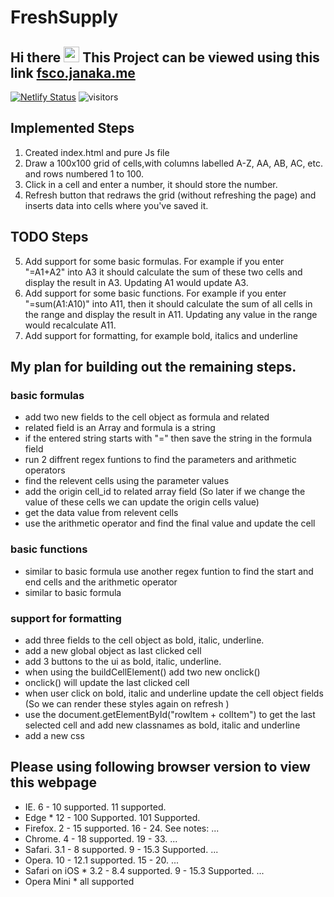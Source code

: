 # FreshSupply
## Hi there <img src="https://media.giphy.com/media/hvRJCLFzcasrR4ia7z/giphy.gif" width="25px"></a> This Project can be viewed using this link [fsco.janaka.me](https://fsco.janaka.me/)

[![Netlify Status](https://api.netlify.com/api/v1/badges/2d6515ce-935a-4b73-86a7-bb708ada19dd/deploy-status)](https://app.netlify.com/sites/freshsupply/deploys) ![visitors](https://visitor-badge.laobi.icu/badge?page_id=JcPerera.FreshSupply)

## Implemented Steps
1. Created index.html and pure Js file
2. Draw a 100x100 grid of cells,with columns labelled A-Z, AA, AB, AC, etc. and rows numbered 1 to 100.
3. Click in a cell and enter a number, it should store the number.
4. Refresh button that redraws the grid (without refreshing the page) and inserts data into cells where you've saved it.

## TODO Steps
5. Add support for some basic formulas. For example if you enter "=A1+A2" into A3 it should calculate the sum of these two cells and display the result in A3. Updating A1 would update A3.
6. Add support for some basic functions. For example if you enter "=sum(A1:A10)" into A11, then it should calculate the sum of all cells in the range and display the result in A11. Updating any value in the range would recalculate A11.
7. Add support for formatting, for example bold, italics and underline

## My plan for building out the remaining steps.
### basic formulas
- add two new fields to the cell object as formula and related
- related field is an Array and formula is a string
- if the entered string starts with "=" then save the string in the formula field
- run 2 diffrent regex funtions to find the parameters and arithmetic operators
- find the relevent cells using the parameter values
- add the origin cell_id to related array field (So later if we change the value of these cells we can update the origin cells value) 
- get the data value from relevent cells
- use the  arithmetic operator and find the final value and update the cell

### basic functions
- similar to basic formula use another regex funtion to find the start and end cells and the arithmetic operator
- similar to basic formula

### support for formatting
- add three fields to the cell object as bold, italic, underline.
- add a new global object as last clicked cell
- add 3 buttons to the ui as bold, italic, underline.
- when using the buildCellElement() add two new onclick()
- onclick() will update the last clicked cell
- when user click on bold, italic and underline update the cell object fields (So we can render these styles again on refresh )
- use the document.getElementById("rowItem + colItem") to get the last selected cell and add new classnames as bold, italic and underline
- add a new css


## Please using following browser version to view this webpage
- IE. 6 - 10 supported. 11 supported.
- Edge * 12 - 100 Supported. 101 Supported.
- Firefox. 2 - 15 supported. 16 - 24. See notes: ...
- Chrome. 4 - 18 supported. 19 - 33. ...
- Safari. 3.1 - 8 supported. 9 - 15.3 Supported. ...
- Opera. 10 - 12.1 supported. 15 - 20. ...
- Safari on iOS * 3.2 - 8.4 supported. 9 - 15.3 Supported. ...
- Opera Mini * all supported
